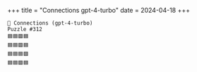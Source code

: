 +++
title = "Connections gpt-4-turbo"
date = 2024-04-18
+++

```text
🤖 Connections (gpt-4-turbo) 
Puzzle #312
🟦🟦🟪🟦
🟦🟦🟩🟦
🟦🟦🟦🟪
🟦🟦🟪🟦
```
